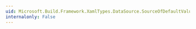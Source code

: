 ```yaml
---
uid: Microsoft.Build.Framework.XamlTypes.DataSource.SourceOfDefaultValue
internalonly: False
---
```

